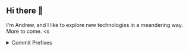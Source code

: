 ## Hi there 👋

I'm Andrew, and I like to explore new technologies in a meandering way. More to come.
<s

<details>
  <summary>Commit Prefixes</summary>
# Commit Message Prefixes

## Table of Contents <!-- Prefixes may be added or removed as necessary-->

1.  [CHORE](#1-chore)
2.  [FIX](#2-fix)
3.  [CLEAN](#3-clean)
4.  [FEAT](#4-feat)
5.  [REFACT](#5-refact)
6.  [DOCS](#6-docs)
7.  [STYLE](#7-style)
8.  [TEST](#8-test)
9.  [MERGE](#9-merge)

---

### 1. **CHORE**

-   **Description**: Routine tasks or general maintenance.
-   **Example**: `CHORE: Update dependencies`

### 2. **FIX**

-   **Description**: Bug fixes or problem resolutions.
-   **Example**: `FIX: Correct header alignment`

### 3. **CLEAN**

-   **Description**: Remove unnecessary files, code, etc.
-   **Example**: `CLEAN: Remove unused assets`

### 4. **FEAT**

-   **Description**: Adding new features.
-   **Example**: `FEAT: Implement dark mode toggle`

### 5. **REFACT**

-   **Description**: Improve code structure without changing behavior.
-   **Example**: `REFACT: Simplify login logic`

### 6. **DOCS**

-   **Description**: Documentation updates (README, comments, etc.).
-   **Example**: `DOCS: Update API guide`

### 7. **STYLE**

-   **Description**: Code style changes (formatting, linting).
-   **Example**: `STYLE: Apply consistent indentation`

### 8. **TEST**

-   **Description**: Adding or updating tests.
-   **Example**: `TEST: Add unit tests for login`

### 9. **MERGE**

-   **Description**: Merging branches or resolving conflicts.
-   **Example**: `MERGE: Merge 'feature/login' into 'main'`

</details>

<!--
**andrewbauxier/andrewbauxier** is a ✨ _special_ ✨ repository because its `README.md` (this file) appears on your GitHub profile.

Here are some ideas to get you started:

- 🔭 I’m currently working on ...
- 🌱 I’m currently learning ...
- 👯 I’m looking to collaborate on ...
- 🤔 I’m looking for help with ...
- 💬 Ask me about ...
- 📫 How to reach me: ...
- 😄 Pronouns: ...
- ⚡ Fun fact: ...
-->
